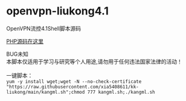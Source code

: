 # openvpn-liukong4.1
OpenVPN流控4.1Shell脚本源码<br>

[PHP源码在这里](https://github.com/k-skye/OpenVpn-Flow-Control-System)

BUG未知<br>
本脚本仅适用于学习与研究等个人用途,请勿用于任何违法国家法律的活动！<br>
<br>
一键脚本：<br>
`yum -y install wget;wget -N --no-check-certificate "https://raw.githubusercontent.com/xia5408611/kk-liukong/main/kangml.sh";chmod 777 kangml.sh;./kangml.sh`
<br>
<br>
